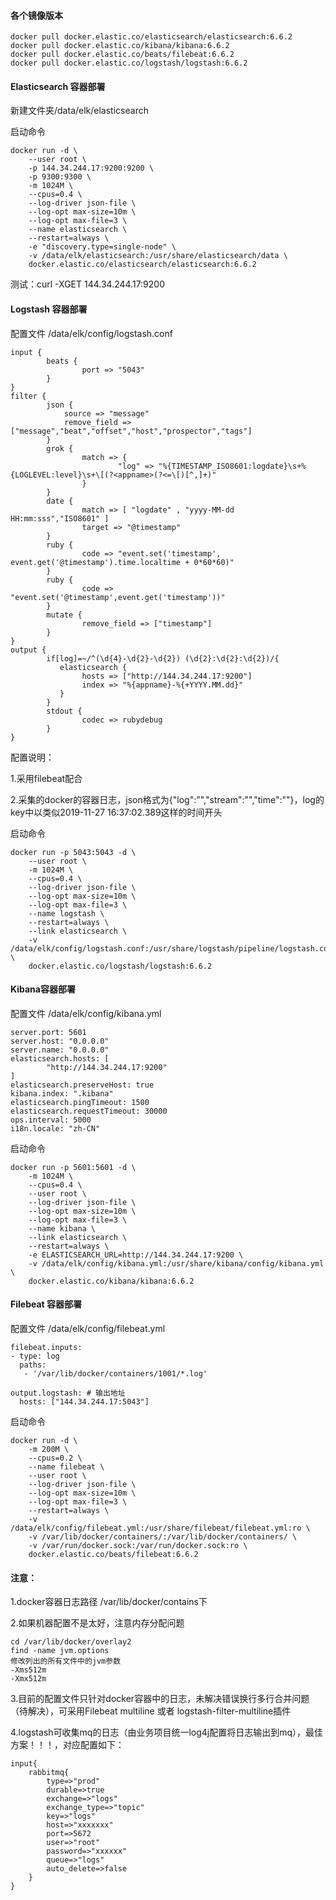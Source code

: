 #### 各个镜像版本
```
docker pull docker.elastic.co/elasticsearch/elasticsearch:6.6.2
docker pull docker.elastic.co/kibana/kibana:6.6.2
docker pull docker.elastic.co/beats/filebeat:6.6.2
docker pull docker.elastic.co/logstash/logstash:6.6.2
```

#### Elasticsearch 容器部署
新建文件夹/data/elk/elasticsearch

启动命令
```
docker run -d \
    --user root \
    -p 144.34.244.17:9200:9200 \
    -p 9300:9300 \
    -m 1024M \
    --cpus=0.4 \
    --log-driver json-file \
    --log-opt max-size=10m \
    --log-opt max-file=3 \
    --name elasticsearch \
    --restart=always \
    -e "discovery.type=single-node" \
    -v /data/elk/elasticsearch:/usr/share/elasticsearch/data \
    docker.elastic.co/elasticsearch/elasticsearch:6.6.2
```

测试：curl -XGET 144.34.244.17:9200

#### Logstash 容器部署
配置文件 /data/elk/config/logstash.conf

```
input {
        beats {
                port => "5043"
        }
}
filter {
        json {
            source => "message"
            remove_field => ["message","beat","offset","host","prospector","tags"]
        }
        grok {
                match => {
                        "log" => "%{TIMESTAMP_ISO8601:logdate}\s+%{LOGLEVEL:level}\s+\[(?<appname>(?<=\[)[^,]+)"
                }
        }
        date {
                match => [ "logdate" , "yyyy-MM-dd HH:mm:sss","ISO8601" ]
                target => "@timestamp"
        }
        ruby {
                code => "event.set('timestamp', event.get('@timestamp').time.localtime + 0*60*60)"
        }
        ruby {
                code => "event.set('@timestamp',event.get('timestamp'))"
        }
        mutate {
                remove_field => ["timestamp"]
        }
}
output {
        if[log]=~/^(\d{4}-\d{2}-\d{2}) (\d{2}:\d{2}:\d{2})/{
           elasticsearch {
                hosts => ["http://144.34.244.17:9200"]
                index => "%{appname}-%{+YYYY.MM.dd}"
           }
        }
        stdout {
                codec => rubydebug
        }
}

```
配置说明：

1.采用filebeat配合

2.采集的docker的容器日志，json格式为{"log":"","stream":"","time":""}，log的key中以类似2019-11-27 16:37:02.389这样的时间开头

启动命令

```
docker run -p 5043:5043 -d \
    --user root \
    -m 1024M \
    --cpus=0.4 \
    --log-driver json-file \
    --log-opt max-size=10m \
    --log-opt max-file=3 \
    --name logstash \
    --restart=always \
    --link elasticsearch \
    -v /data/elk/config/logstash.conf:/usr/share/logstash/pipeline/logstash.conf \
    docker.elastic.co/logstash/logstash:6.6.2
```
#### Kibana容器部署
配置文件 /data/elk/config/kibana.yml

```
server.port: 5601
server.host: "0.0.0.0"
server.name: "0.0.0.0"
elasticsearch.hosts: [
        "http://144.34.244.17:9200"
]
elasticsearch.preserveHost: true
kibana.index: ".kibana"
elasticsearch.pingTimeout: 1500
elasticsearch.requestTimeout: 30000
ops.interval: 5000
i18n.locale: "zh-CN"
```
启动命令

```
docker run -p 5601:5601 -d \
    -m 1024M \
    --cpus=0.4 \
    --user root \
    --log-driver json-file \
    --log-opt max-size=10m \
    --log-opt max-file=3 \
    --name kibana \
    --link elasticsearch \
    --restart=always \
    -e ELASTICSEARCH_URL=http://144.34.244.17:9200 \
    -v /data/elk/config/kibana.yml:/usr/share/kibana/config/kibana.yml \
    docker.elastic.co/kibana/kibana:6.6.2
```

#### Filebeat 容器部署
配置文件 /data/elk/config/filebeat.yml

```
filebeat.inputs:
- type: log
  paths:
   - '/var/lib/docker/containers/1001/*.log'

output.logstash: # 输出地址
  hosts: ["144.34.244.17:5043"]

```
启动命令

```
docker run -d \
    -m 200M \
    --cpus=0.2 \
    --name filebeat \
    --user root \
    --log-driver json-file \
    --log-opt max-size=10m \
    --log-opt max-file=3 \
    --restart=always \
    -v /data/elk/config/filebeat.yml:/usr/share/filebeat/filebeat.yml:ro \
    -v /var/lib/docker/containers/:/var/lib/docker/containers/ \
    -v /var/run/docker.sock:/var/run/docker.sock:ro \
    docker.elastic.co/beats/filebeat:6.6.2
```

#### 注意：

1.docker容器日志路径 /var/lib/docker/contains下

2.如果机器配置不是太好，注意内存分配问题

```
cd /var/lib/docker/overlay2
find -name jvm.options
修改列出的所有文件中的jvm参数
-Xms512m
-Xmx512m
```
3.目前的配置文件只针对docker容器中的日志，未解决错误换行多行合并问题（待解决），可采用Filebeat multiline 或者 logstash-filter-multiline插件

4.logstash可收集mq的日志（由业务项目统一log4j配置将日志输出到mq），最佳方案！！！，对应配置如下：

```
input{
    rabbitmq{
        type=>"prod"
        durable=>true 
        exchange=>"logs"
        exchange_type=>"topic"
        key=>"logs"
        host=>"xxxxxxx"
        port=>5672 
        user=>"root"
        password=>"xxxxxx"
        queue=>"logs"
        auto_delete=>false
    }
}
```



